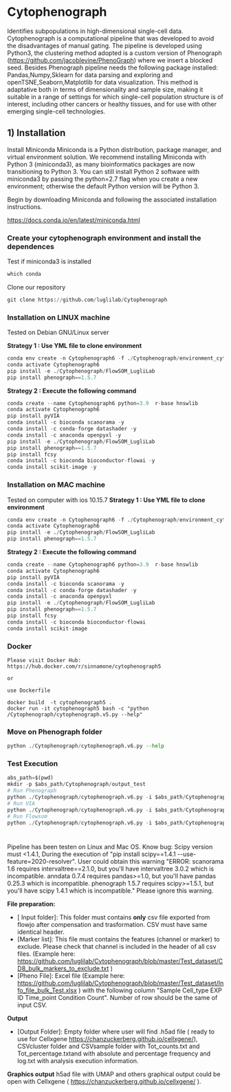 # Cytophenograph

Identifies subpopulations in high-dimensional single-cell data. Cytophenograph is a computational pipeline that was developed to avoid the disadvantages of manual gating. The pipeline is developed using Python3, the clustering method adopted is a custom version of Phenograph (https://github.com/jacoblevine/PhenoGraph) where we insert a blocked seed. Besides Phenograph pipeline needs the following package installed: Pandas,Numpy,Sklearn for data parsing and exploring and openTSNE,Seaborn,Matplotlib for data visualization. This method is adaptative both in terms of dimensionality and sample size, making it suitable in a range of settings for which single-cell population structure is of interest, including other cancers or healthy tissues, and for use with other emerging single-cell technologies.

## 1) Installation 

Install Miniconda
Miniconda is a Python distribution, package manager, and virtual environment solution. We recommend installing Miniconda with Python 3 (miniconda3), as many bioinformatics packages are now transitioning to Python 3. You can still install Python 2 software with miniconda3 by passing the python=2.7 flag when you create a new environment; otherwise the default Python version will be Python 3.

Begin by downloading Miniconda and following the associated installation instructions.

https://docs.conda.io/en/latest/miniconda.html

### Create your cytophenograph environment and install the dependences

Test if miniconda3 is installed


```python
which conda
```

Clone our repository


```python
git clone https://github.com/luglilab/Cytophenograph
```


### Installation on LINUX machine
Tested on Debian GNU/Linux server

**Strategy 1 : Use YML file to clone environment** 
```python
conda env create -n Cytophenograph6 -f ./Cytophenograph/environment_cytophenograph5_1_linux.yml
conda activate Cytophenograph6
pip install -e ./Cytophenograph/FlowSOM_LugliLab
pip install phenograph==1.5.7
```
**Strategy 2 : Execute the following command** 
```python
conda create --name Cytophenograph6 python=3.9  r-base hnswlib
conda activate Cytophenograph6
pip install pyVIA
conda install -c bioconda scanorama -y
conda install -c conda-forge datashader -y
conda install -c anaconda openpyxl -y
pip install -e ./Cytophenograph/FlowSOM_LugliLab
pip install phenograph==1.5.7
pip install fcsy
conda install -c bioconda bioconductor-flowai -y
conda install scikit-image -y
```

### Installation on MAC machine
Tested on computer with ios 10.15.7 
**Strategy 1 : Use YML file to clone environment** 
```python
conda env create -n Cytophenograph6 -f ./Cytophenograph/environment_cytophenograph6_mac.yml
conda activate Cytophenograph6
pip install -e ./Cytophenograph/FlowSOM_LugliLab
pip install phenograph==1.5.7
```
**Strategy 2 : Execute the following command** 
```python
conda create --name Cytophenograph6 python=3.9  r-base hnswlib
conda activate Cytophenograph6
pip install pyVIA
conda install -c bioconda scanorama -y
conda install -c conda-forge datashader -y
conda install -c anaconda openpyxl
pip install -e ./Cytophenograph/FlowSOM_LugliLab
pip install phenograph==1.5.7
pip install fcsy
conda install -c bioconda bioconductor-flowai
conda install scikit-image
```

### Docker 
```
Please visit Docker Hub:
https://hub.docker.com/r/sinnamone/cytophenograph5

or 

use Dockerfile

docker build  -t cytophenograph5 .
docker run -it cytophenograph5 bash -c "python /Cytophenograph/cytophenograph.v5.py --help" 
```

###  Move on Phenograph folder



```python
python ./Cytophenograph/cytophenograph.v6.py --help
```


###  Test Execution 
```python
abs_path=$(pwd)
mkdir -p $abs_path/Cytophenograph/output_test
# Run Phenograph
python ./Cytophenograph/cytophenograph.v6.py -i $abs_path/Cytophenograph/Test_dataset2/sample/ -o $abs_path/Cytophenograph/output_test -k 60 -m $abs_path/Cytophenograph/Test_dataset2/markers_to_exclude.txt -n Test -t 10 -p $abs_path/Cytophenograph/Test_dataset2/Info_file_bulk_Test.xlsx -c Phenograph
# Run VIA
python ./Cytophenograph/cytophenograph.v6.py -i $abs_path/Cytophenograph/Test_dataset2/sample/ -o $abs_path/Cytophenograph/output_test -w 30 -z 1.0 -m $abs_path/Cytophenograph/Test_dataset2/markers_to_exclude.txt -n Test -t 10 -p $abs_path/Cytophenograph/Test_dataset2/Info_file_bulk_Test.xlsx -c VIA
# Run Flowsom
python ./Cytophenograph/cytophenograph.v6.py -i $abs_path/Cytophenograph/Test_dataset2/sample/ -o $abs_path/Cytophenograph/output_test -x 5 -y 31  -m $abs_path/Cytophenograph/Test_dataset2/markers_to_exclude.txt -n Test -t 10 -p $abs_path/Cytophenograph/Test_dataset2/Info_file_bulk_Test.xlsx -c Flowsom

```
# 

Pipeline has been testen on Linux and Mac OS. 
Know bug:  Scipy  version must <1.4.1, During the execution of "pip install scipy==1.4.1 --use-feature=2020-resolver". User could obtain this warning "ERROR: scanorama 1.6 requires intervaltree==2.1.0, but you'll have intervaltree 3.0.2 which is incompatible.
anndata 0.7.4 requires pandas>=1.0, but you'll have pandas 0.25.3 which is incompatible.
phenograph 1.5.7 requires scipy>=1.5.1, but you'll have scipy 1.4.1 which is incompatible."
Please ignore this warning. 

**File preparation:**

 - [ Input folder]: This folder must contains **only** csv file exported from flowjo after compensation and trasformation. CSV must have same identical header. 
 - [Marker list]: This file must contains the features (channel or marker) to exclude. Please check that channel is included in the header of all csv files. (Example here: https://github.com/luglilab/Cytophenograph/blob/master/Test_dataset/CD8_bulk_markers_to_exclude.txt )
 - [Pheno File]: Excel file (Example here: https://github.com/luglilab/Cytophenograph/blob/master/Test_dataset/Info_file_bulk_Test.xlsx ) with the following column "Sample Cell_type EXP ID Time_point Condition Count". Number of row should be the same of input CSV. 


**Output**
 - [Output Folder]: Empty folder where user will find .h5ad file ( ready to use for Cellxgene https://chanzuckerberg.github.io/cellxgene/), CSVcluster folder and CSVsample folder with Tot_counts.txt and Tot_percentage.txtand with absolute and percentage frequency and log.txt with analysis execution information. 
 
 **Graphics output**
 h5ad file with UMAP and others graphical output could be open with Cellxgene ( https://chanzuckerberg.github.io/cellxgene/ ). 


